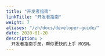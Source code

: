 ```yaml
---
title: "开发者指南"
linkTitle: "开发者指南"
weight: 7
aliases: "/zh/docs/developer-guide/"
date: 2020-01-20
description: >
  开发者指南手册，帮你更快的上手 MOSN。
---
```



